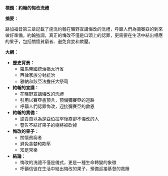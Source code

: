 **標題：約翰的悔改洗禮**

**摘要：**

路加福音第三章記載了施洗約翰在曠野宣講悔改的洗禮，呼籲人們為彌賽亞的到來做好準備。約翰強調，真正的悔改不僅是口頭上的認罪，更需要在生活中結出相應的果子，包括關懷貧窮者、避免貪婪和欺壓。

**大綱：**

* **歷史背景：**
    * 羅馬帝國統治猶太行省
    * 西律家族分封統治
    * 雅納和該亞法擔任大祭司
* **約翰的宣講：**
    * 在曠野宣講悔改的洗禮
    * 引用以賽亞書預言，預備彌賽亞的道路
    * 呼籲人們認罪悔改，迎接彌賽亞的救恩
* **約翰的責備：**
    * 譴責自以為是亞伯拉罕後裔卻不悔改的人
    * 警告不結好果子的樹將被砍掉
* **悔改的果子：**
    * 關懷貧窮者
    * 避免貪婪和欺壓
    * 知足常樂
* **結論：**
    * 悔改的洗禮不僅是儀式，更是一種生命轉變的象徵
    * 呼籲信徒在生活中結出悔改的果子，預備迎接基督的救贖